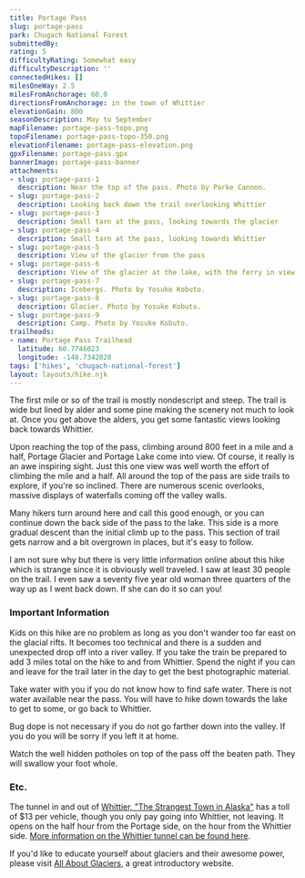 ```yaml
---
title: Portage Pass
slug: portage-pass
park: Chugach National Forest
submittedBy: 
rating: 5
difficultyRating: Somewhat easy
difficultyDescription: ''
connectedHikes: []
milesOneWay: 2.5
milesFromAnchorage: 60.0
directionsFromAnchorage: in the town of Whittier
elevationGain: 800
seasonDescription: May to September
mapFilename: portage-pass-topo.png
topoFilename: portage-pass-topo-350.png
elevationFilename: portage-pass-elevation.png
gpxFilename: portage-pass.gpx
bannerImage: portage-pass-banner
attachments:
- slug: portage-pass-1
  description: Near the top of the pass. Photo by Parke Cannon.
- slug: portage-pass-2
  description: Looking back down the trail overlooking Whittier
- slug: portage-pass-3
  description: Small tarn at the pass, looking towards the glacier
- slug: portage-pass-4
  description: Small tarn at the pass, looking towards Whittier
- slug: portage-pass-5
  description: View of the glacier from the pass
- slug: portage-pass-6
  description: View of the glacier at the lake, with the ferry in view
- slug: portage-pass-7
  description: Icebergs. Photo by Yosuke Kobuto.
- slug: portage-pass-8
  description: Glacier. Photo by Yosuke Kobuto.
- slug: portage-pass-9
  description: Camp. Photo by Yosuke Kobuto.
trailheads:
- name: Portage Pass Trailhead
  latitude: 60.7746023
  longitude: -148.7342028
tags: ['hikes', 'chugach-national-forest']
layout: layouts/hike.njk
---
```

The first mile or so of the trail is mostly nondescript and steep. The trail is wide but lined by alder and some pine making the scenery not much to look at. Once you get above the alders, you get some fantastic views looking back towards Whittier.

Upon reaching the top of the pass, climbing around 800 feet in a mile and a half, Portage Glacier and Portage Lake come into view. Of course, it really is an awe inspiring sight. Just this one view was well worth the effort of climbing the mile and a half. All around the top of the pass are side trails to explore, if you're so inclined. There are numerous scenic overlooks, massive displays of waterfalls coming off the valley walls.

Many hikers turn around here and call this good enough, or you can continue down the back side of the pass to the lake. This side is a more gradual descent than the initial climb up to the pass. This section of trail gets narrow and a bit overgrown in places, but it's easy to follow.

I am not sure why but there is very little information online about this hike which is strange since it is obviously well traveled. I saw at least 30 people on the trail. I even saw a seventy five year old woman three quarters of the way up as I went back down. If she can do it so can you!

### Important Information

Kids on this hike are no problem as long as you don't wander too far east on the glacial rifts. It becomes too technical and there is a sudden and unexpected drop off into a river valley.
If you take the train be prepared to add 3 miles total on the hike to and from Whittier. Spend the night if you can and leave for the trail later in the day to get the best photographic material.

Take water with you if you do not know how to find safe water. There is not water available near the pass. You will have to hike down towards the lake to get to some, or go back to Whittier. 

Bug dope is not necessary if you do not go farther down into the valley. If you do you will be sorry if you left it at home. 

Watch the well hidden potholes on top of the pass off the beaten path. They will swallow your foot whole.

### Etc.

The tunnel in and out of [Whittier, "The Strangest Town in Alaska"](https://www.allhotelscalifornia.com/kokogiakcom/strangetown/default.asp) has a toll of $13 per vehicle, though you only pay going into Whittier, not leaving. It opens on the half hour from the Portage side, on the hour from the Whittier side. [More information on the Whittier tunnel can be found here](http://www.dot.state.ak.us/creg/whittiertunnel/index.shtml).

If you'd like to educate yourself about glaciers and their awesome power, please visit [All About Glaciers](http://nsidc.org/glaciers/), a great introductory website. 